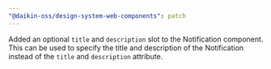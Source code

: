 ```yaml
---
"@daikin-oss/design-system-web-components": patch
---
```


Added an optional `title` and `description` slot to the Notification component.
This can be used to specify the title and description of the Notification instead of the `title` and `description` attribute.
